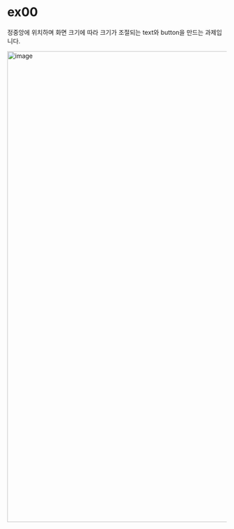 # ex00

정중앙에 위치하며 화면 크기에 따라 크기가 조절되는 text와 button을 만드는 과제입니다.

<img width="1081" alt="image" src="https://github.com/user-attachments/assets/ef85b8e4-cd4f-4cf3-9dfb-834b6265dadf" />




